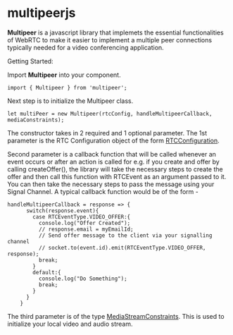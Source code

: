 # multipeerjs

**Multipeer** is a javascript library that implemets the essential functionalities of WebRTC to make it easier to implement a multiple peer connections typically needed for a video conferencing application.

Getting Started:

Import **Multipeer** into your component.
```
import { Multipeer } from 'multipeer';
```

Next step is to initialize the Multipeer class.
```
let multiPeer = new Multipeer(rtcConfig, handleMultipeerCallback, mediaConstraints);
```
The constructor takes in 2 required and 1 optional parameter. The 1st parameter is the RTC Configuration object of the form [RTCConfiguration](https://developer.mozilla.org/en-US/docs/Web/API/RTCPeerConnection/RTCPeerConnection#rtcconfiguration_dictionary). 

Second parameter is a callback function that will be called whenever an event occurs or after an action is called for e.g. if you create and offer by calling createOffer(), the library will take the necessary steps to create the offer and then call this function with RTCEvent as an argument passed to it. You can then take the necessary steps to pass the message using your Signal Channel. A typical callback function would be of the form - 
```
handleMultipeerCallback = response => {
      switch(response.event){
        case RTCEventType.VIDEO_OFFER:{
          console.log("Offer Created");
          // response.email = myEmailId;
          // Send offer message to the client via your signalling channel 
          // socket.to(event.id).emit(RTCEventType.VIDEO_OFFER, response);
          break;
        }
        default:{
          console.log("Do Something");
          break;
        }
      }
    }
```

The third parameter is of the type [MediaStreamConstraints](https://developer.mozilla.org/en-US/docs/Web/API/MediaStreamConstraints). This is used to initialize your local video and audio stream.